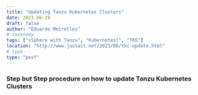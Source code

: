 ```yaml
---
title: "Updating Tanzu Kubernetes Clusters"
date: 2021-06-29
draft: false
author: "Eduardo Meirelles"
# taxonomy
tags: ["vSphere with Tanzu", "Kubernetesl", "TKG"]
location: "http://www.justait.net/2021/06/tkc-update.html"
# type
type: "post"
---
```


### Step but Step procedure on how to update Tanzu Kubernetes Clusters 

